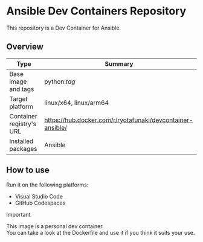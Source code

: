 # Ansible Dev Containers Repository

This repository is a Dev Container for Ansible.

## Overview

| Type | Summary |
| --- | --- |
| Base image and tags | python:*tag* |
| Target platform | linux/x64, linux/arm64 |
| Container registry's URL | https://hub.docker.com/r/ryotafunaki/devcontainer-ansible/ |
| Installed packages | Ansible |

## How to use

Run it on the following platforms:
- Visual Studio Code
- GitHub Codespaces

> [!IMPORTANT]  
> This image is a personal dev container.  
> You can take a look at the Dockerfile and use it if you think it suits your use.
